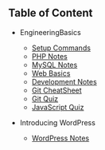 
## Table of Content

- EngineeringBasics
    - [Setup Commands](1_EngineeringBasics/Setup_CMD.md)
    - [PHP Notes](1_EngineeringBasics/PHP_Notes.md)
    - [MySQL Notes](1_EngineeringBasics/MySQL_Notes.md)
    - [Web Basics](1_EngineeringBasics/WebBasics.md)
    - [Development Notes](1_EngineeringBasics/DevelopmentNotes.md)
    - [Git CheatSheet](1_EngineeringBasics/Git_CheatSheet.md)
    - [Git Quiz](1_EngineeringBasics/Git_Quiz.md)
    - [JavaScript Quiz](1_EngineeringBasics/JavaScript_Quiz.md)

- Introducing WordPress
    - [WordPress Notes](2_IndroducingWordPress/WordPress_Notes.md)

